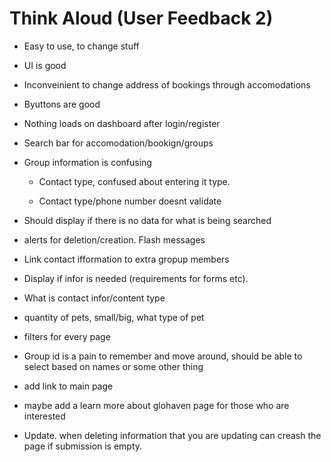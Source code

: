 # Think Aloud (User Feedback 2)

-    Easy to use, to change stuff

-   UI is good

-   Inconveinient to change address of bookings through accomodations

-   Byuttons are good

-   Nothing loads on dashboard after login/register

-   Search bar for accomodation/bookign/groups

-   Group information is confusing

    -   Contact type, confused about entering it type. 

    - Contact type/phone number doesnt validate

-   Should display if there is no data for what is being searched

-   alerts for deletion/creation. Flash messages 

-   Link contact ifformation to extra gropup members

-   Display if infor is needed (requirements for forms etc).

-   What is contact infor/content type

-   quantity of pets, small/big, what type of pet

-   filters for every page

-   Group id is a pain to remember and move around, should be able to select based on names or some other thing

-   add link to main page 

-   maybe add a learn more about glohaven page for those who are interested

-   Update. when deleting information that you are updating can creash the page if submission is empty.